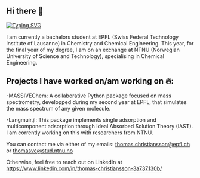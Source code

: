 ## Hi there 👋
[![Typing SVG](https://readme-typing-svg.demolab.com/?lines=First+line+of+text;Second+line+of+text)](https://git.io/typing-svg)

I am currently a bachelors student at EPFL (Swiss Federal Technology Institute of Lausanne) in Chemistry and Chemical Engineering. This year, for the final year of my degree, I am on an exchange at NTNU (Norwegian University of Science and Technology), specialising in Chemical Engineering.

## Projects I have worked on/am working on 🔥:

-MASSIVEChem: A collaborative Python package focused on mass spectrometry, developped during my second year at EPFL, that simulates the mass spectrum of any given molecule. 

-Langmuir.jl: This package implements single adsorption and multicomponent adsorption through Ideal Absorbed Solution Theory (IAST). I am corrently working on this with researchers from NTNU.

You can contact me via either of my emails: thomas.christiansson@epfl.ch or thomasvc@stud.ntnu.no 

Otherwise, feel free to reach out on LinkedIn at https://www.linkedin.com/in/thomas-christiansson-3a737130b/
